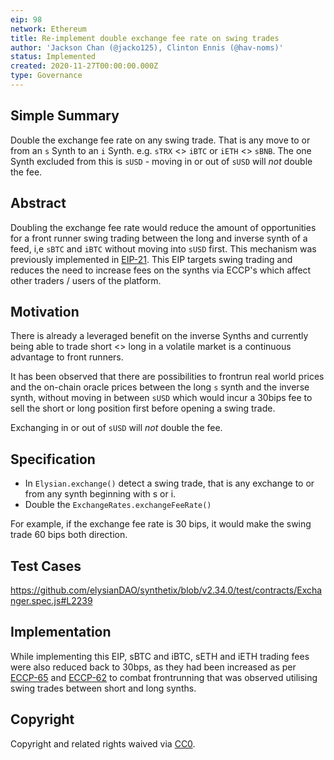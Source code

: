 ```yaml
---
eip: 98
network: Ethereum
title: Re-implement double exchange fee rate on swing trades
author: 'Jackson Chan (@jacko125), Clinton Ennis (@hav-noms)'
status: Implemented
created: 2020-11-27T00:00:00.000Z
type: Governance
---
```


## Simple Summary

<!--"If you can't explain it simply, you don't understand it well enough." Provide a simplified and layman-accessible explanation of the EIP.-->

Double the exchange fee rate on any swing trade. That is any move to or from an `s` Synth to an `i` Synth. e.g. `sTRX` <> `iBTC` or `iETH` <> `sBNB`. The one Synth excluded from this is `sUSD` - moving in or out of `sUSD` will _not_ double the fee.

## Abstract

<!--A short (~200 word) description of the technical issue being addressed.-->

Doubling the exchange fee rate would reduce the amount of opportunities for a front runner swing trading between the long and inverse synth of a feed, i,e `sBTC` and `iBTC` without moving into `sUSD` first. This mechanism was previously implemented in [EIP-21](./eip-21). This EIP targets swing trading and reduces the need to increase fees on the synths via ECCP's which affect other traders / users of the platform.

## Motivation

<!--The motivation is critical for EIPs that want to change Elysian. It should clearly explain why the existing protocol specification is inadequate to address the problem that the EIP solves. EIP submissions without sufficient motivation may be rejected outright.-->

There is already a leveraged benefit on the inverse Synths and currently being able to trade short <> long in a volatile market is a continuous advantage to front runners.

It has been observed that there are possibilities to frontrun real world prices and the on-chain oracle prices between the long `s` synth and the inverse synth, without moving in between `sUSD` which would incur a 30bips fee to sell the short or long position first before opening a swing trade.

Exchanging in or out of `sUSD` will _not_ double the fee.

## Specification

<!--The technical specification should describe the syntax and semantics of any new feature.-->

- In `Elysian.exchange()` detect a swing trade, that is any exchange to or from any synth beginning with s or i.
- Double the `ExchangeRates.exchangeFeeRate()`

For example, if the exchange fee rate is 30 bips, it would make the swing trade 60 bips both direction.

## Test Cases

<!--Test cases for an implementation are mandatory for EIPs but can be included with the implementation..-->
https://github.com/elysianDAO/synthetix/blob/v2.34.0/test/contracts/Exchanger.spec.js#L2239

## Implementation

<!--The implementations must be completed before any EIP is given status "Implemented", but it need not be completed before the EIP is "Approved". While there is merit to the approach of reaching consensus on the specification and rationale before writing code, the principle of "rough consensus and running code" is still useful when it comes to resolving many discussions of API details.-->

While implementing this EIP, sBTC and iBTC, sETH and iETH trading fees were also reduced back to 30bps, as they had been increased as per [ECCP-65](https://eips.elysian.finance/ECCP/eccp-65) and [ECCP-62](https://eips.elysian.finance/ECCP/eccp-62) to combat frontrunning that was observed utilising swing trades between short and long synths.

## Copyright

Copyright and related rights waived via [CC0](https://creativecommons.org/publicdomain/zero/1.0/).